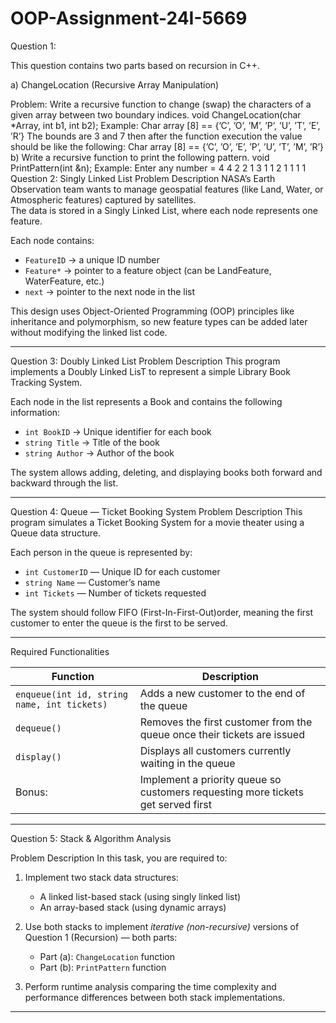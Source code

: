# OOP-Assignment-24I-5669
 Question 1: 

This question contains two parts based on recursion in C++.

a) ChangeLocation (Recursive Array Manipulation)

Problem:
Write a recursive function to change (swap) the characters of a given array between two boundary indices.
void ChangeLocation(char *Array, int b1, int b2);
Example: Char array [8] == {’C’, ’O’, ’M’, ’P’, ’U’, ’T’, ’E’, ’R’}
The bounds are 3 and 7 then after the function execution the value should be like the
following: Char array [8] == {’C’, ’O’, ’E’, ’P’, ’U’, ’T’, ’M’, ’R’}
b) Write a recursive function to print the following pattern.
void PrintPattern(int &n);
Example: Enter any number = 4
4
2 2
1 3
1 1 2
1 1 1 1
 Question 2: Singly Linked List 
 Problem Description
NASA’s Earth Observation team wants to manage geospatial features (like Land, Water, or Atmospheric features) captured by satellites.  
The data is stored in a Singly Linked List, where each node represents one feature.

Each node contains:
- `FeatureID` → a unique ID number  
- `Feature*` → pointer to a feature object (can be LandFeature, WaterFeature, etc.)  
- `next` → pointer to the next node in the list

This design uses Object-Oriented Programming (OOP) principles like inheritance and polymorphism, so new feature types can be added later without modifying the linked list code.

---
Question 3: Doubly Linked List 
Problem Description
This program implements a Doubly Linked LisT to represent a simple Library Book Tracking System.

Each node in the list represents a Book and contains the following information:
- `int BookID` → Unique identifier for each book  
- `string Title` → Title of the book  
- `string Author` → Author of the book  

The system allows adding, deleting, and displaying books both forward and backward through the list.

---
Question 4: Queue — Ticket Booking System
 Problem Description
This program simulates a Ticket Booking System for a movie theater using a Queue data structure.

Each person in the queue is represented by:
- `int CustomerID` — Unique ID for each customer  
- `string Name` — Customer’s name  
- `int Tickets` — Number of tickets requested  

The system should follow FIFO (First-In-First-Out)order, meaning the first customer to enter the queue is the first to be served.

---

 Required Functionalities

| Function | Description |
|-----------|--------------|
| `enqueue(int id, string name, int tickets)` | Adds a new customer to the end of the queue |
| `dequeue()` | Removes the first customer from the queue once their tickets are issued |
| `display()` | Displays all customers currently waiting in the queue |
| Bonus:| Implement a priority queue so customers requesting more tickets get served first |

---
 Question 5: Stack & Algorithm Analysis

 Problem Description
In this task, you are required to:

1. Implement two stack data structures:
   - A linked list-based stack (using singly linked list)
   - An array-based stack (using dynamic arrays)

2. Use both stacks to implement *iterative (non-recursive)* versions of Question 1 (Recursion) — both parts:
   - Part (a): `ChangeLocation` function
   - Part (b): `PrintPattern` function

3. Perform runtime analysis comparing the time complexity and performance differences between both stack implementations.

---
